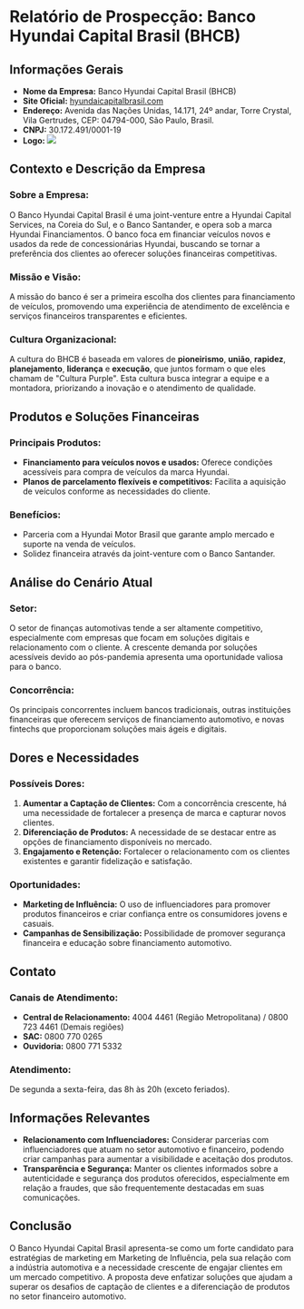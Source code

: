 # Relatório de Prospecção: Banco Hyundai Capital Brasil (BHCB)

## Informações Gerais

- **Nome da Empresa:** Banco Hyundai Capital Brasil (BHCB)
- **Site Oficial:** [hyundaicapitalbrasil.com](http://www.hyundaicapitalbrasil.com)
- **Endereço:** Avenida das Nações Unidas, 14.171, 24º andar, Torre Crystal, Vila Gertrudes, CEP: 04794-000, São Paulo, Brasil.
- **CNPJ:** 30.172.491/0001-19
- **Logo:** ![](http://www.hyundaicapitalbrasil.com/public/images/new-logo-header.png)

## Contexto e Descrição da Empresa

### Sobre a Empresa:
O Banco Hyundai Capital Brasil é uma joint-venture entre a Hyundai Capital Services, na Coreia do Sul, e o Banco Santander, e opera sob a marca Hyundai Financiamentos. O banco foca em financiar veículos novos e usados da rede de concessionárias Hyundai, buscando se tornar a preferência dos clientes ao oferecer soluções financeiras competitivas.

### Missão e Visão:
A missão do banco é ser a primeira escolha dos clientes para financiamento de veículos, promovendo uma experiência de atendimento de excelência e serviços financeiros transparentes e eficientes.

### Cultura Organizacional:
A cultura do BHCB é baseada em valores de **pioneirismo**, **união**, **rapidez**, **planejamento**, **liderança** e **execução**, que juntos formam o que eles chamam de "Cultura Purple". Esta cultura busca integrar a equipe e a montadora, priorizando a inovação e o atendimento de qualidade.

## Produtos e Soluções Financeiras

### Principais Produtos:
- **Financiamento para veículos novos e usados:** Oferece condições acessíveis para compra de veículos da marca Hyundai.
- **Planos de parcelamento flexíveis e competitivos:** Facilita a aquisição de veículos conforme as necessidades do cliente.

### Benefícios:
- Parceria com a Hyundai Motor Brasil que garante amplo mercado e suporte na venda de veículos.
- Solidez financeira através da joint-venture com o Banco Santander.

## Análise do Cenário Atual

### Setor:
O setor de finanças automotivas tende a ser altamente competitivo, especialmente com empresas que focam em soluções digitais e relacionamento com o cliente. A crescente demanda por soluções acessíveis devido ao pós-pandemia apresenta uma oportunidade valiosa para o banco.

### Concorrência:
Os principais concorrentes incluem bancos tradicionais, outras instituições financeiras que oferecem serviços de financiamento automotivo, e novas fintechs que proporcionam soluções mais ágeis e digitais.

## Dores e Necessidades

### Possíveis Dores:
1. **Aumentar a Captação de Clientes:** Com a concorrência crescente, há uma necessidade de fortalecer a presença de marca e capturar novos clientes.
2. **Diferenciação de Produtos:** A necessidade de se destacar entre as opções de financiamento disponíveis no mercado.
3. **Engajamento e Retenção:** Fortalecer o relacionamento com os clientes existentes e garantir fidelização e satisfação.

### Oportunidades:
- **Marketing de Influência:** O uso de influenciadores para promover produtos financeiros e criar confiança entre os consumidores jovens e casuais.
- **Campanhas de Sensibilização:** Possibilidade de promover segurança financeira e educação sobre financiamento automotivo.

## Contato

### Canais de Atendimento:
- **Central de Relacionamento:** 4004 4461 (Região Metropolitana) / 0800 723 4461 (Demais regiões)
- **SAC:** 0800 770 0265
- **Ouvidoria:** 0800 771 5332

### Atendimento:
De segunda a sexta-feira, das 8h às 20h (exceto feriados).

## Informações Relevantes

- **Relacionamento com Influenciadores:** Considerar parcerias com influenciadores que atuam no setor automotivo e financeiro, podendo criar campanhas para aumentar a visibilidade e aceitação dos produtos.
- **Transparência e Segurança:** Manter os clientes informados sobre a autenticidade e segurança dos produtos oferecidos, especialmente em relação a fraudes, que são frequentemente destacadas em suas comunicações.

## Conclusão

O Banco Hyundai Capital Brasil apresenta-se como um forte candidato para estratégias de marketing em Marketing de Influência, pela sua relação com a indústria automotiva e a necessidade crescente de engajar clientes em um mercado competitivo. A proposta deve enfatizar soluções que ajudam a superar os desafios de captação de clientes e a diferenciação de produtos no setor financeiro automotivo.